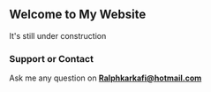 
## Welcome to My Website

It's still under construction

### Support or Contact

Ask me any question on **Ralphkarkafi@hotmail.com** 
